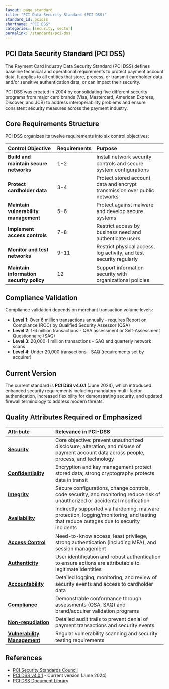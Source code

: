 ```yaml
---
layout: page_standard
title: "PCI Data Security Standard (PCI DSS)"
standard_id: pcidss
shortname: "PCI DSS"
categories: [security, sector]
permalink: /standards/pci-dss
---
```


## PCI Data Security Standard (PCI DSS)

The Payment Card Industry Data Security Standard (PCI DSS) defines baseline technical and operational requirements to protect payment account data. 
It applies to all entities that store, process, or transmit cardholder data and/or sensitive authentication data, or can impact their security.


PCI DSS was created in 2004 by consolidating five different security programs from major card brands (Visa, Mastercard, American Express, Discover, and JCB) to address interoperability problems and ensure consistent security measures across the payment industry.

## Core Requirements Structure

PCI DSS organizes its twelve requirements into six control objectives:

| Control Objective                        | Requirements | Purpose                                                                   |
| :--------------------------------------- | :----------- | :------------------------------------------------------------------------ |
| **Build and maintain secure networks**   | 1-2          | Install network security controls and secure system configurations        |
| **Protect cardholder data**              | 3-4          | Protect stored account data and encrypt transmission over public networks |
| **Maintain vulnerability management**    | 5-6          | Protect against malware and develop secure systems                        |
| **Implement access controls**            | 7-8          | Restrict access by business need and authenticate users                   |
| **Monitor and test networks**            | 9-11         | Restrict physical access, log activity, and test security regularly       |
| **Maintain information security policy** | 12           | Support information security with organizational policies                 |

## Compliance Validation

Compliance validation depends on merchant transaction volume levels:

- **Level 1**: Over 6 million transactions annually - requires Report on Compliance (ROC) by Qualified Security Assessor (QSA)
- **Level 2**: 1-6 million transactions - QSA assessment or Self-Assessment Questionnaire (SAQ)
- **Level 3**: 20,000-1 million transactions - SAQ and quarterly network scans
- **Level 4**: Under 20,000 transactions - SAQ (requirements set by acquirer)

## Current Version

The current standard is **PCI DSS v4.0.1** (June 2024), which introduced enhanced security requirements including mandatory multi-factor authentication, increased flexibility for demonstrating security, and updated firewall terminology to address modern threats.

## Quality Attributes Required or Emphasized

| Attribute | Relevance in PCI-DSS |
| :-------- | :------ |
| **[Security](/qualities/security)** | Core objective: prevent unauthorized disclosure, alteration, and misuse of payment account data across people, process, and technology |
| **[Confidentiality](/qualities/confidentiality)** | Encryption and key management protect stored data; strong cryptography protects data in transit |
| **[Integrity](/qualities/integrity)** | Secure configurations, change controls, code security, and monitoring reduce risk of unauthorized or accidental modification |
| **[Availability](/qualities/availability)** | Indirectly supported via hardening, malware protection, logging/monitoring, and testing that reduce outages due to security incidents |
| **[Access Control](/qualities/access-control)** | Need-to-know access, least privilege, strong authentication (including MFA), and session management |
| **[Authenticity](/qualities/authenticity)** | User identification and robust authentication to ensure actions are attributable to legitimate identities |
| **[Accountability](/qualities/accountability)** | Detailed logging, monitoring, and review of security events and access to cardholder data |
| **[Compliance](/qualities/compliance)** | Demonstrable conformance through assessments (QSA, SAQ) and brand/acquirer validation programs |                     |
| **[Non-repudiation](/qualities/non-repudiation)**  | Detailed audit trails to prevent denial of payment transactions and security events                     |
| **[Vulnerability Management](/qualities/vulnerability-management)** | Regular vulnerability scanning and security testing requirements   |

## References


- [PCI Security Standards Council](https://www.pcisecuritystandards.org/)
- [PCI DSS v4.0.1](https://docs-prv.pcisecuritystandards.org/PCI%20DSS/Standard/PCI-DSS-v4_0_1.pdf) - Current version (June 2024)
- [PCI DSS Document Library](https://www.pcisecuritystandards.org/document_library/?category=pcidss)

